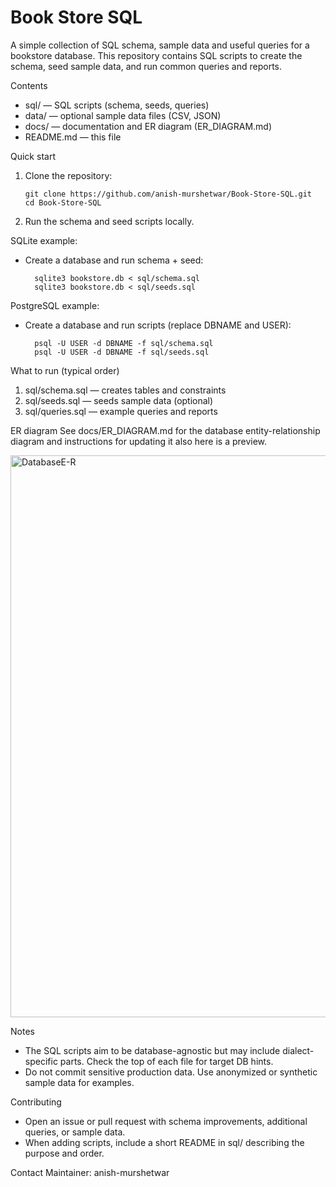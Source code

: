 # Book Store SQL

A simple collection of SQL schema, sample data and useful queries for a bookstore database. This repository contains SQL scripts to create the schema, seed sample data, and run common queries and reports.

Contents
- sql/                — SQL scripts (schema, seeds, queries)
- data/               — optional sample data files (CSV, JSON)
- docs/               — documentation and ER diagram (ER_DIAGRAM.md)
- README.md           — this file

Quick start
1. Clone the repository:

       git clone https://github.com/anish-murshetwar/Book-Store-SQL.git
       cd Book-Store-SQL

3. Run the schema and seed scripts locally.

SQLite example:
- Create a database and run schema + seed:

        sqlite3 bookstore.db < sql/schema.sql
        sqlite3 bookstore.db < sql/seeds.sql

PostgreSQL example:
- Create a database and run scripts (replace DBNAME and USER):

        psql -U USER -d DBNAME -f sql/schema.sql
        psql -U USER -d DBNAME -f sql/seeds.sql

What to run (typical order)
1. sql/schema.sql   — creates tables and constraints
2. sql/seeds.sql    — seeds sample data (optional)
3. sql/queries.sql  — example queries and reports

ER diagram
See docs/ER_DIAGRAM.md for the database entity-relationship diagram and instructions for updating it also here is a preview.

<img width="1268" height="899" alt="DatabaseE-R" src="https://github.com/user-attachments/assets/d7b57b22-ca18-4aa1-8022-37a9074478b7" />


Notes
- The SQL scripts aim to be database-agnostic but may include dialect-specific parts. Check the top of each file for target DB hints.
- Do not commit sensitive production data. Use anonymized or synthetic sample data for examples.

Contributing
- Open an issue or pull request with schema improvements, additional queries, or sample data.
- When adding scripts, include a short README in sql/ describing the purpose and order.


Contact
Maintainer: anish-murshetwar
